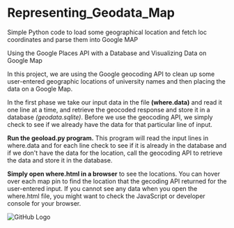 # Representing_Geodata_Map
Simple Python code to load some geographical location and fetch loc coordinates and parse them into Google MAP

Using the Google Places API with a Database and Visualizing Data on Google Map

In this project, we are using the Google geocoding API
to clean up some user-entered geographic locations of
university names and then placing the data on a Google
Map.

In the first phase we take our input data in the file
**(where.data)** and read it one line at a time, and retrieve the
geocoded response and store it in a database *(geodata.sqlite)*.
Before we use the geocoding API, we simply check to see if
we already have the data for that particular line of input.


**Run the geoload.py program.**  This program will read the input
lines in where.data and for each line check to see if it is already
in the database and if we don't have the data for the location,
call the geocoding API to retrieve the data and store it in
the database.

**Simply open where.html in a browser** to see the locations.  You
can hover over each map pin to find the location that the
gecoding API returned for the user-entered input.  If you
cannot see any data when you open the where.html file, you might
want to check the JavaScript or developer console for your browser.

![GitHub Logo](/images/logo.png)
